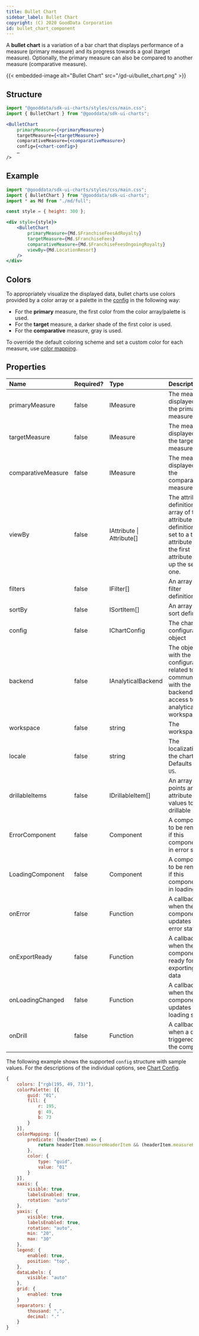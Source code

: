 ```yaml
---
title: Bullet Chart
sidebar_label: Bullet Chart
copyright: (C) 2020 GoodData Corporation
id: bullet_chart_component
---
```


A **bullet chart** is a variation of a bar chart that displays performance of a measure (primary measure) and its progress towards a goal (target measure). Optionally, the primary measure can also be compared to another measure (comparative measure).

{{< embedded-image alt="Bullet Chart" src="/gd-ui/bullet_chart.png" >}}

## Structure

```jsx
import "@gooddata/sdk-ui-charts/styles/css/main.css";
import { BulletChart } from "@gooddata/sdk-ui-charts";

<BulletChart
    primaryMeasure={<primaryMeasure>}
    targetMeasure={<targetMeasure>}
    comparativeMeasure={<comparativeMeasure>}
    config={<chart-config>}
    …
/>
```

## Example

```jsx
import "@gooddata/sdk-ui-charts/styles/css/main.css";
import { BulletChart } from "@gooddata/sdk-ui-charts";
import * as Md from "./md/full";

const style = { height: 300 };

<div style={style}>
    <BulletChart
        primaryMeasure={Md.$FranchiseFeesAdRoyalty}
        targetMeasure={Md.$FranchiseFees}
        comparativeMeasure={Md.$FranchiseFeesOngoingRoyalty}
        viewBy={Md.LocationResort}
    />
</div>
```

## Colors

To appropriately visualize the displayed data, bullet charts use colors provided by a color array or a palette in the [config](../chart_config/#configure-colors) in the following way:
* For the **primary** measure, the first color from the color array/palette is used.
* For the **target** measure, a darker shade of the first color is used.
* For the **comparative** measure, gray is used.

To override the default coloring scheme and set a custom color for each measure, use [color mapping](../chart_config/#color-mapping).

## Properties

| Name | Required? | Type | Description |
| :--- | :--- | :--- | :--- |
| primaryMeasure | false | IMeasure | The measure displayed as the primary measure |
| targetMeasure | false | IMeasure | The measure displayed as the target measure |
| comparativeMeasure | false | IMeasure | The measure displayed as the comparative measure |
| viewBy | false | IAttribute &#124; Attribute[] | The attribute definition or an array of two attribute definitions. If set to a two-attribute array, the first attribute wraps up the second one. |
| filters | false | IFilter[] | An array of filter definitions |
| sortBy | false | ISortItem[] | An array of sort definitions |
| config | false | IChartConfig | The chart configuration object |
| backend | false | IAnalyticalBackend | The object with the configuration related to communication with the backend and access to analytical workspaces |
| workspace | false | string | The workspace ID |
| locale | false | string | The localization of the chart. Defaults to `en-US`.  |
| drillableItems | false | IDrillableItem[] | An array of points and attribute values to be drillable |
| ErrorComponent | false | Component | A component to be rendered if this component is in error state |
| LoadingComponent | false | Component | A component to be rendered if this component is in loading state  |
| onError | false | Function | A callback when the component updates its error state |
| onExportReady | false | Function | A callback when the component is ready for exporting its data |
| onLoadingChanged | false | Function | A callback when the component updates its loading state |
| onDrill | false | Function | A callback when a drill is triggered on the component |


The following example shows the supported `config` structure with sample values. For the descriptions of the individual options, see [Chart Config](../chart_config/).

```javascript
{
    colors: ["rgb(195, 49, 73)"],
    colorPalette: [{
        guid: "01",
        fill: {
            r: 195,
            g: 49,
            b: 73
        }
    }],
    colorMapping: [{
        predicate: (headerItem) => {
            return headerItem.measureHeaderItem && (headerItem.measureHeaderItem.localIdentifier === "m1_localIdentifier")
        },
        color: {
            type: "guid",
            value: "01"
        }
    }],
    xaxis: {
        visible: true,
        labelsEnabled: true,
        rotation: "auto"
    },
    yaxis: {
        visible: true,
        labelsEnabled: true,
        rotation: "auto",
        min: "20",
        max: "30"
    },
    legend: {
        enabled: true,
        position: "top",
    },
    dataLabels: {
        visible: "auto"
    },
    grid: {
        enabled: true
    }
    separators: {
        thousand: ",",
        decimal: "."
    }
}
```
